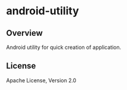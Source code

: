android-utility
===================

Overview
--------

Android utility for quick creation of application.


License
-------

Apache License, Version 2.0

